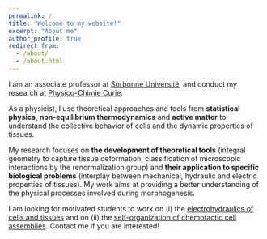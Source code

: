 ```yaml
---
permalink: /
title: "Welcome to my website!"
excerpt: "About me"
author_profile: true
redirect_from:
  - /about/
  - /about.html
---
```


I am an associate professor at [Sorbonne Université](https://www.sorbonne-universite.fr/en), and conduct my research at [Physico-Chimie Curie](https://institut-curie.org/unit/umr168).

As a physicist, I use theoretical approaches and tools from **statistical physics**, **non-equilibrium thermodynamics** and **active matter** to understand the collective behavior of cells and the dynamic properties of tissues.

My research focuses on **the development of theoretical tools** (integral geometry to capture tissue deformation, classification of microscopic interactions by the renormalization group) and **their application to specific biological problems** (interplay between mechanical, hydraulic and electric properties of tissues). My work aims at providing a better understanding of the physical processes involved during morphogenesis.

I am looking for motivated students to work on (i) the [electrohydraulics of cells and tissues](https://stages.phys.ens.psl.eu/en/offres/60) and on (ii) the [self-organization of chemotactic cell assemblies](https://stages.phys.ens.psl.eu/en/offres/59). Contact me if you are interested!